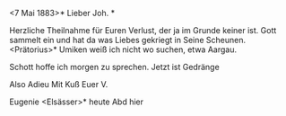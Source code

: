  <7 Mai 1883>*
Lieber Joh. <Hesse>*

Herzliche Theilnahme für Euren Verlust, der ja im Grunde keiner ist. Gott sammelt ein und hat da was Liebes gekriegt in Seine Scheunen. <Prätorius>* 
Umiken weiß ich nicht wo suchen, etwa Aargau.

Schott hoffe ich morgen zu sprechen. Jetzt ist Gedränge

Also Adieu Mit Kuß
 Euer V.

Eugenie <Elsässer>* heute Abd hier

